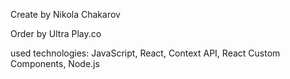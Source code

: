 Create by Nikola Chakarov

Order by Ultra Play.co

used technologies: JavaScript, React, Context API, React Custom Components, Node.js
